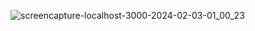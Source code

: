 
![screencapture-localhost-3000-2024-02-03-01_00_23](https://github.com/Mihir-72/QuoteGenerator-using-React/assets/144117994/96eea01b-0aa7-4e37-8d0c-ee95a519df66)

